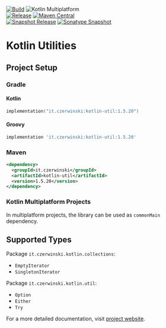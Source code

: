 [![Build](https://github.com/sczerwinski/kotlin-util/workflows/Build/badge.svg)](https://github.com/sczerwinski/kotlin-util/actions)
![Kotlin Multiplatform](https://img.shields.io/badge/Kotlin-Multiplatform-blueviolet)  
[![Release](https://github.com/sczerwinski/kotlin-util/workflows/Release/badge.svg)](https://github.com/sczerwinski/kotlin-util/actions)
[![Maven Central](https://img.shields.io/maven-central/v/it.czerwinski/kotlin-util.svg)](https://repo1.maven.org/maven2/it/czerwinski/kotlin-util/)  
[![Snapshot Release](https://github.com/sczerwinski/kotlin-util/workflows/Snapshot%20Release/badge.svg)](https://github.com/sczerwinski/kotlin-util/actions)
[![Sonatype Snapshot](https://img.shields.io/nexus/s/https/oss.sonatype.org/it.czerwinski/kotlin-util.svg)](https://oss.sonatype.org/content/repositories/snapshots/it/czerwinski/kotlin-util/)

# Kotlin Utilities

## Project Setup

### Gradle

#### Kotlin

```kotlin
implementation("it.czerwinski:kotlin-util:1.5.20")
```

#### Groovy

```groovy
implementation 'it.czerwinski:kotlin-util:1.5.20'
```

### Maven

```xml
<dependency>
  <groupId>it.czerwinski</groupId>
  <artifactId>kotlin-util</artifactId>
  <version>1.5.20</version>
</dependency>
```

### Kotlin Multiplatform Projects

In multiplatform projects, the library can be used as `commonMain` dependency.

## Supported Types

Package `it.czerwinski.kotlin.collections`:
* `EmptyIterator`
* `SingletonIterator`

Package `it.czerwinski.kotlin.util`:
* `Option`
* `Either`
* `Try`

For a more detailed documentation, visit
[project website](https://czerwinski.it/projects/kotlin-util/).

